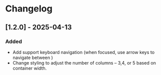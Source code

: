 # Changelog

## [1.2.0] - 2025-04-13

### Added
- Add support keyboard navigation (when focused, use arrow keys to navigate between )
- Change styling to adjust the number of columns – 3,4, or 5 based on container width.
